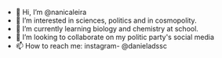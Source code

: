 - 👋 Hi, I’m @nanicaleira
- 👀 I’m interested in sciences, politics and in cosmopolity. 
- 🌱 I’m currently learning biology and chemistry at school. 
- 💞️ I’m looking to collaborate on my politic party's social media 
- 📫 How to reach me: instagram- @danieladssc

<!---
nanicaleira/nanicaleira is a ✨ special ✨ repository because its `README.md` (this file) appears on your GitHub profile.
You can click the Preview link to take a look at your changes.
--->
